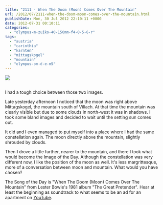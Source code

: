 ```yaml
---
title: "2111 - When The Doom (Moon) Comes Over The Mountain"
url: /2012/07/2111-when-the-doom-moon-comes-over-the-mountain.html
publishDate: Mon, 30 Jul 2012 22:10:11 +0000
date: 2012-07-31 00:10:11
categories: 
  - "olympus-m-zuiko-40-150mm-f4-0-5-6-r"
tags: 
  - "austria"
  - "carinthia"
  - "karnten"
  - "mittagskogel"
  - "mountain"
  - "olympus-om-d-e-m5"
---
```

<div class="container">
<div class="center"><a target="_blank" href="https://d25zfm9zpd7gm5.cloudfront.net/1200x1200/2012/20120729_201944_lr.jpg"><img src="https://d25zfm9zpd7gm5.cloudfront.net/0600x0600/2012/20120729_201944_lr.jpg" /></a></div>
</div>
<br />

I had a tough choice between those two images. 

Late yesterday afternoon I noticed that the moon was right above Mittagskogel, the mountain south of Villach. At that time the mountain was clearly visible but due to some clouds in north-west it was in shadows. I took some bland images and decided to wait until the setting sun comes out.

<a target="_blank" href="https://d25zfm9zpd7gm5.cloudfront.net/1200x1200/2012/20120729_195729_lr.jpg"><img style="margin: 0pt 0px 0pt 10px; float: right;" src="https://d25zfm9zpd7gm5.cloudfront.net/0150x0150/2012/20120729_195729_lr.jpg" alt="" border="0" /></a> It did and I even managed to put myself into a place where I had the same constellation again. The moon directly above the mountain, slightly shrouded by clouds.

 Then I drove a little further, nearer to the mountain, and there I took what would become the Image of the Day. Although the constellation was very different now, I like the position of the moon as well. It's less margrittesque, more of a conversation between moon and mountain. What would you have chosen?

The Song of the Day is "When The Doom (Moon) Comes Over The Mountain" from Lester Bowie's 1981 album "The Great Pretender". Hear at least the beginning as soundtrack to what seems to be an ad for an apartment on <a href="http://www.youtube.com/watch?v=3aDbro-Mq9Y" target="_blank">YouTube</a>.

